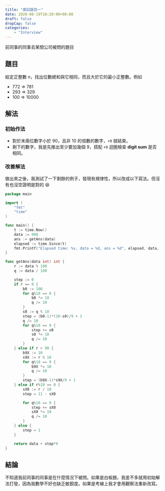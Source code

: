 ```yaml
---
title: "面試題目一"
date: 2020-08-19T10:20:00+08:00
draft: false
dropCap: false
categories:
    - "Interview"
---
```


前同事的同事去某間公司被問的題目

<!--more-->

## 題目

給定正整數 $n$，找出位數總和與它相同，而且大於它的最小正整數。例如

+ 772 => 781
+ 293 => 329
+ 100 => 10000

## 解法

### 初始作法

+ 對於末兩位數字小於 90，且非 10 的倍數的數字，`+9` 就結束。
+ 剩下的數字，我是先推出至少要加幾個 9，搭配 `+9` 迴圈檢查 **digit sum** 是否相同。

### 改善解法

做出來之後，我測試了一下剩餘的例子，發現有規律性，所以改成以下寫法。但沒有也沒空證明是對的 😆

``` go
package main

import (
	"fmt"
	"time"
)

func main() {
	t := time.Now()
	data := 998
	ans := getAns(data)
	elapsed := time.Since(t)
	fmt.Printf("Elapsed time: %v, data = %d, ans = %d", elapsed, data, ans)
}

func getAns(data int) int {
	r := data % 100
	q := data / 100

	step := 0
	if r == 0 {
		b0 := 100
		for q%10 == 0 {
			b0 *= 10
			q /= 10
		}
		s0 := q % 10
		step = (b0-1)*(10-s0)/9 + 1
		q /= 10
		for q%10 == 9 {
			step += s0
			s0 *= 10
			q /= 10
		}
	} else if r > 90 {
		b9X := 10
		s9X := r % 10
		for q%10 == 9 {
			b9X *= 10
			q /= 10
		}
		step = (b9X-1)*s9X/9 + 1
	} else if r%10 == 0 {
		sX0 := r / 10
		step = 11 - sX0

		for q%10 == 9 {
			step += sX0
			sX0 *= 10
			q /= 10
		}
	} else {
		step = 1
	}

	return data + step*9
}
```

## 結論

不知道我前同事的同事是在什麼情況下被問。如果是白板題，我差不多就用初始解法打發，因為我數學不好也缺乏敏銳度。如果是考線上我才會用觀察法重新改寫。
